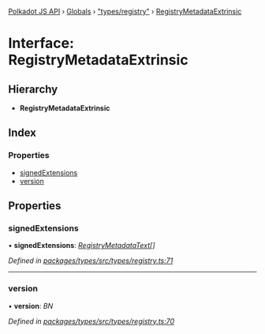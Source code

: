 [Polkadot JS API](../README.md) › [Globals](../globals.md) › ["types/registry"](../modules/_types_registry_.md) › [RegistryMetadataExtrinsic](_types_registry_.registrymetadataextrinsic.md)

# Interface: RegistryMetadataExtrinsic

## Hierarchy

* **RegistryMetadataExtrinsic**

## Index

### Properties

* [signedExtensions](_types_registry_.registrymetadataextrinsic.md#signedextensions)
* [version](_types_registry_.registrymetadataextrinsic.md#version)

## Properties

###  signedExtensions

• **signedExtensions**: *[RegistryMetadataText](_types_registry_.registrymetadatatext.md)[]*

*Defined in [packages/types/src/types/registry.ts:71](https://github.com/polkadot-js/api/blob/f5d2449407/packages/types/src/types/registry.ts#L71)*

___

###  version

• **version**: *BN*

*Defined in [packages/types/src/types/registry.ts:70](https://github.com/polkadot-js/api/blob/f5d2449407/packages/types/src/types/registry.ts#L70)*
